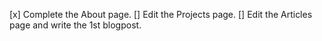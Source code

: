 [x] Complete the About page.
[] Edit the Projects page.
[] Edit the Articles page and write the 1st blogpost.
